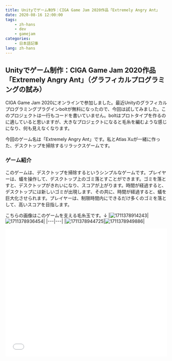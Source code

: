 ```yaml
---
title: Unityでゲーム制作：CIGA Game Jam 2020作品「Extremely Angry Ant」
date: 2020-08-16 12:00:00
tags: 
    - zh-hans
    - dev
    - gamejam
categories:
    - 日本語記事
lang: zh-hans
---
```


## Unityでゲーム制作：CIGA Game Jam 2020作品「Extremely Angry Ant」（グラフィカルプログラミングの試み）

CIGA Game Jam 2020にオンラインで参加しました。最近Unityのグラフィカルプログラミングプラグインboltが無料になったので、今回は試してみました。このプロジェクトは一行もコードを書いていません。boltはプロトタイプを作るのに適していると思いますが、大きなプロジェクトになると毛糸を編むような感じになり、何も見えなくなります。

今回のゲーム名は「Extremely Angry Ant」です。私とAtlas Xuが一緒に作った、デスクトップを掃除するリラックスゲームです。

### ゲーム紹介

このゲームは、デスクトップを掃除するというシンプルなゲームです。プレイヤーは、蟻を操作して、デスクトップ上のゴミ落とすことができます。ゴミを落とすと、デスクトップがきれいになり、スコアが上がります。時間が経過すると、デスクトップには新しいゴミが出現します、その共に、時間が経過すると、蟻を巨大化させられます。プレイヤーは、制限時間内にできるだけ多くのゴミを落として、高いスコアを目指します。

こちらの画像はこのゲームを支える毛糸玉です。↓
|![1711378914243](https://cdn.brightgames.top/md/1711378914243.png)|![1711378936454](https://cdn.brightgames.top/md/1711378936454.png)|
|---|---|
|![1711378944725](https://cdn.brightgames.top/md/1711378944725.png)|![1711378949886](https://cdn.brightgames.top/md/1711378949886.png)|

<iframe src="//player.bilibili.com/player.html?aid=841761517&bvid=BV1M54y1e7XY&cid=225107687&p=1" scrolling="no" border="0" frameborder="no" framespacing="0" allowfullscreen="true" width="100%" height="400px"> </iframe>



